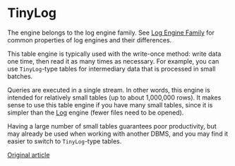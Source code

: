 # TinyLog

The engine belongs to the log engine family. See [Log Engine Family](log_family.md) for common properties of log engines and their differences.

This table engine is typically used with the write-once method: write data one time, then read it as many times as necessary. For example, you can use `TinyLog`-type tables for intermediary data that is processed in small batches.

Queries are executed in a single stream. In other words, this engine is intended for relatively small tables (up to about 1,000,000 rows). It makes sense to use this table engine if you have many small tables, since it is simpler than the [Log](log.md) engine (fewer files need to be opened).

Having a large number of small tables guarantees poor productivity, but may already be used when working with another DBMS, and you may find it easier to switch to `TinyLog`-type tables.


[Original article](https://clickhouse.yandex/docs/en/operations/table_engines/tinylog/) <!--hide-->
